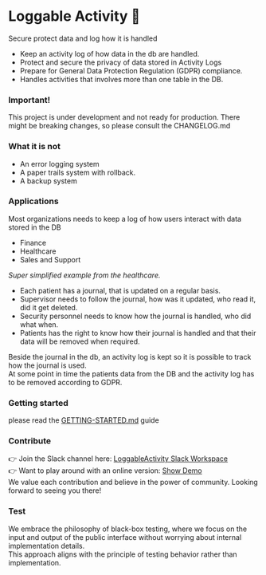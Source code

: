 # Loggable Activity 🌟
Secure protect data and log how it is handled
- Keep an activity log of how data in the db are handled.
- Protect and secure the privacy of data stored in Activity Logs
- Prepare for General Data Protection Regulation (GDPR) compliance.
- Handles activities that involves more than one table in the DB.

### Important!
This project is under development and not ready for production. There might be breaking changes, so please consult the CHANGELOG.md
### What it is not
- An error logging system
- A paper trails system with rollback.
- A backup system

### Applications
Most organizations needs to keep a log of how users interact with data stored in the DB
- Finance
- Healthcare
- Sales and Support

*Super simplified example from the healthcare.*
- Each patient has a journal, that is updated on a regular basis.
- Supervisor needs to follow the journal, how was it updated, who read it, did it get deleted.
- Security personnel needs to know how the journal is handled, who did what when.
- Patients has the right to know how their journal is handled and that their data will be removed when required.

Beside the journal in the db, an activity log is kept so it is possible to track how the journal is used.<br/>
At some point in time the patients data from the DB and the activity log has to be removed according to GDPR.<br/>

### Getting started
please read the [GETTING-STARTED.md](https://github.com/maxgronlund/LoggableActivity/blob/main/GETTING-STARTED.md) guide

### Contribute
👉 Join the Slack channel here: [LoggableActivity Slack Workspace](https://join.slack.com/t/loggableactivity/shared_invite/zt-2a3tvgv37-mGwjHJTrBXBH2srXFRRSXQ)
<br/>
👉 Want to play around with an online version: [Show Demo](https://loggableactivity-efe7b931c886.herokuapp.com/)
<br/>
We value each contribution and believe in the power of community. Looking forward to seeing you there!


### Test
We embrace the philosophy of black-box testing, where we focus on the input and output of the public interface without worrying about internal implementation details.<br/>
This approach aligns with the principle of testing behavior rather than implementation.